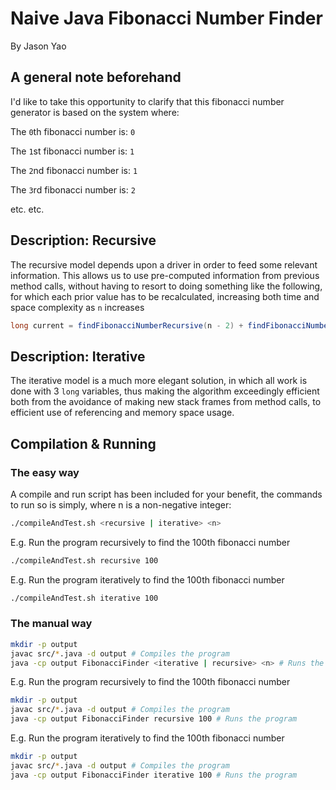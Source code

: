 # Naive Java Fibonacci Number Finder
By Jason Yao

## A general note beforehand
I'd like to take this opportunity to clarify that this fibonacci number generator is based on the system where:

The `0`th fibonacci number is: `0`

The `1`st fibonacci number is: `1`

The `2`nd fibonacci number is: `1`

The `3`rd fibonacci number is: `2`

etc. etc.

## Description: Recursive
The recursive model depends upon a driver in order to feed some relevant information. This allows us to use pre-computed information from previous
method calls, without having to resort to doing something like the following, for which each prior value has to be recalculated, increasing both
time and space complexity as `n` increases

```java
long current = findFibonacciNumberRecursive(n - 2) + findFibonacciNumberRecursive(n - 1) // NOTE: Very BAD
```

## Description: Iterative
The iterative model is a much more elegant solution, in which all work is done with 3 `long` variables, thus making the algorithm exceedingly efficient
both from the avoidance of making new stack frames from method calls, to efficient use of referencing and memory space usage.

## Compilation & Running

### The easy way
A compile and run script has been included for your benefit, the commands to run so is simply, where n is a non-negative integer:

```sh
./compileAndTest.sh <recursive | iterative> <n>
```

E.g. Run the program recursively to find the 100th fibonacci number

```sh
./compileAndTest.sh recursive 100
```

E.g. Run the program iteratively to find the 100th fibonacci number

```sh
./compileAndTest.sh iterative 100
```

### The manual way

```sh
mkdir -p output
javac src/*.java -d output # Compiles the program
java -cp output FibonacciFinder <iterative | recursive> <n> # Runs the program
```

E.g. Run the program recursively to find the 100th fibonacci number

```sh
mkdir -p output
javac src/*.java -d output # Compiles the program
java -cp output FibonacciFinder recursive 100 # Runs the program
```

E.g. Run the program iteratively to find the 100th fibonacci number

```sh
mkdir -p output
javac src/*.java -d output # Compiles the program
java -cp output FibonacciFinder iterative 100 # Runs the program
```
